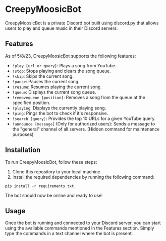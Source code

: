 # CreepyMoosicBot

CreepyMoosicBot is a private Discord bot built using discord.py that allows users to play and queue music in their Discord servers.

## Features

As of 5/8/23, CreepyMoosicBot supports the following features:

- `!play [url or query]`: Plays a song from YouTube.
- `!stop`: Stops playing and clears the song queue.
- `!skip`: Skips the current song.
- `!pause`: Pauses the current song.
- `!resume`: Resumes playing the current song.
- `!queue`: Displays the current song queue.
- `!removequeue [position]`: Removes a song from the queue at the specified position.
- `!playing`: Displays the currently playing song.
- `!ping`: Pings the bot to check if it's responsive.
- `!search [query]`: Provides the top 10 URLs for a given YouTube query.
- `!announce [message]` (Only for authorized users): Sends a message to the "general" channel of all servers. (Hidden command for maintenance purposes)

## Installation

To run CreepyMoosicBot, follow these steps:

1. Clone this repository to your local machine.
2. Install the required dependencies by running the following command:

`pip install -r requirements.txt`

The bot should now be online and ready to use!

## Usage

Once the bot is running and connected to your Discord server, you can start using the available commands mentioned in the Features section. Simply type the commands in a text channel where the bot is present.
